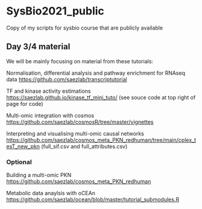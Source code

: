 # SysBio2021_public
Copy of my scripts for sysbio course that are publicly available

## Day 3/4 material

We will be mainly focusing on material from these tutorials:

Normalisation, differential analysis and pathway enrichment for RNAseq data
https://github.com/saezlab/transcriptutorial

TF and kinase activity estimations
https://saezlab.github.io/kinase_tf_mini_tuto/ (see souce code at top right of page for code)

Multi-omic integration with cosmos
https://github.com/saezlab/cosmosR/tree/master/vignettes

Interpreting and visualising multi-omic causal networks
https://github.com/saezlab/cosmos_meta_PKN_redhuman/tree/main/cplex_tesT_new_pkn (full_sif.csv and full_attributes.csv)

### Optional
Building a multi-omic PKN
https://github.com/saezlab/cosmos_meta_PKN_redhuman

Metabolic data anaylsis with oCEAn
https://github.com/saezlab/ocean/blob/master/tutorial_submodules.R
